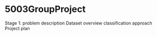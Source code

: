 # 5003GroupProject


Stage 1:
problem description
Dataset overview
classification approach
Project plan
